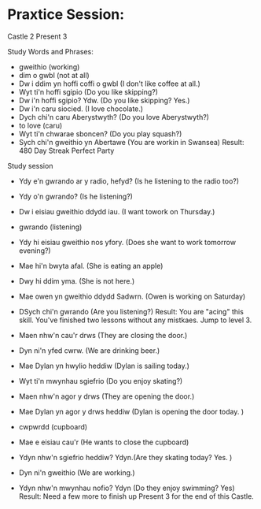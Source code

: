 # Praxtice Session:
Castle 2 Present 3

Study Words and Phrases: 
* gweithio (working)
* dim o gwbl (not at all)
* Dw i ddim yn hoffi coffi o gwbl (I don't like coffee at all.)
* Wyt ti'n hoffi sgipio (Do you like skipping?)
* Dw i'n hoffi sgipio? Ydw. (Do you like skipping? Yes.)
* Dw i'n caru siocied. (I love chocolate.)
* Dych chi'n caru Aberystwyth? (Do you love Aberystwyth?)
* to love (caru)
* Wyt ti'n chwarae sboncen? (Do you play squash?)
* Sych chi'n gweithio yn Abertawe (You are workin in Swansea)
Result: 480 Day Streak
Perfect Party 

Study session 
* Ydy e'n gwrando ar y radio, hefyd? (Is he listening to the radio too?)
* Ydy o'n gwrando? (Is he listening?)
* Dw i eisiau gweithio ddydd iau. (I want towork on Thursday.)
* gwrando (listening)
* Ydy hi eisiau gweithio nos yfory. (Does she want to work tomorrow evening?)
* Mae hi'n bwyta afal. (She is eating an apple)
* Dwy hi ddim yma. (She is not here.)
* Mae owen yn gweithio ddydd Sadwrn. (Owen is working on Saturday)
* DSych chi'n gwrando (Are you listening?)
Result: You are "acing" this skill.  You've finished two lessons without any mistkaes. Jump to level 3.

* Maen nhw'n cau'r drws (They are closing the door.)
* Dyn ni'n yfed cwrw. (We are drinking beer.)
* Mae Dylan yn hwylio heddiw (Dylan is sailing today.)
* Wyt ti'n mwynhau sgiefrio (Do you enjoy skating?)
* Maen nhw'n agor y drws (They are opening the door.)
* Mae Dylan yn agor y drws heddiw (Dylan is opening the door today. )
* cwpwrdd (cupboard)
* Mae e eisiau cau'r (He wants to close the cupboard)
* Ydyn nhw'n sgiefrio heddiw? Ydyn.(Are they skating today? Yes. )
* Dyn ni'n gweithio (We are working.)
* Ydyn nhw'n mwynhau nofio? Ydyn (Do they enjoy swimming? Yes)
Result: Need a few more to finish up Present 3 for the end of this Castle. 



